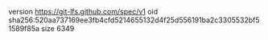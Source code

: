version https://git-lfs.github.com/spec/v1
oid sha256:520aa737169ee3fb4cfd5214655132d4f25d556191ba2c3305532bf51589f85a
size 6349
